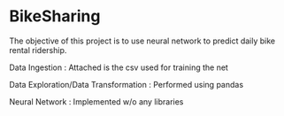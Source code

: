 # BikeSharing

The objective of this project is to use neural network to predict daily bike rental ridership.

Data Ingestion : Attached is the csv used for training the net

Data Exploration/Data Transformation : Performed using pandas 

Neural Network : Implemented w/o any libraries 
